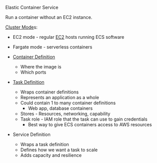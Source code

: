 Elastic Container Service

Run a container without an EC2 instance.

[Cluster Mode](Cluster%20Mode.md)s:
- EC2 mode - regular [EC2](../EC2/EC2.md) hosts running ECS software
- Fargate mode - serverless containers

- [Container Definition](https://docs.aws.amazon.com/AmazonECS/latest/APIReference/API_ContainerDefinition.html)
	- Where the image is
	- Which ports
- [Task Definition](https://docs.aws.amazon.com/AmazonECS/latest/APIReference/API_TaskDefinition.html)
	- Wraps container definitions
	- Represents an application as a whole
	- Could contain 1 to many container definitions
		- Web app, database containers
	- Stores - Resources, networking, capability
	- Task role - IAM role that the task can use to gain credentials
		- Best way to give ECS containers access to AWS resources
- Service Definition
	- Wraps a task definition
	- Defines how we want a task to scale
	- Adds capacity and resilience 
